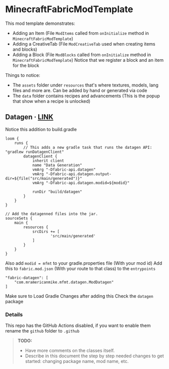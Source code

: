 # MinecraftFabricModTemplate

This mod template demonstrates:

* Adding an Item (File `ModItems` called from `onInitialize` method in `MinecraftFabricModTemplate`)
* Adding a CreativeTab (File `ModCreativeTab` used when creating items and blocks)
* Adding a Block (File `ModBlocks` called from `onInitialize` method in `MinecraftFabricModTemplate`) Notice that we register a block and an item for the block

Things to notice:
* The `assets` folder under `resources` that's where textures, models, lang files and more are. Can be added by hand or generated via code
* The `data` folder contains recipes and advancements (This is the popup that show when a recipe is unlocked)

## Datagen · [LINK](https://fabricmc.net/wiki/tutorial:datagen_setup)

Notice this addition to build.gradle
```
loom {
    runs {
        // This adds a new gradle task that runs the datagen API: "gradlew runDatagenClient"
        datagenClient {
            inherit client
            name "Data Generation"
            vmArg "-Dfabric-api.datagen"
            vmArg "-Dfabric-api.datagen.output-dir=${file("src/main/generated")}"
            vmArg "-Dfabric-api.datagen.modid=${modid}"
 
            runDir "build/datagen"
        }
    }
}

// Add the datagenned files into the jar.
sourceSets {
    main {
        resources {
            srcDirs += [
                    'src/main/generated'
            ]
        }
    }
}
```
Also add `modid = mfmt` to your gradle.properties file (With your mod id)
Add this to `fabric.mod.json` (With your route to that class) to the `entrypoints`
```
"fabric-datagen": [
    "com.mramericanmike.mfmt.datagen.ModDatagen"
]
```
Make sure to Load Gradle Changes after adding this
Check the `datagen` package

### Details

This repo has the GitHub Actions disabled, if you want to enable them rename the `github` folder to `.github`

> **TODO:**
> * Have more comments on the classes itself.
> * Describe in this document the step by step needed changes to get started: changing package name, mod name, etc.
